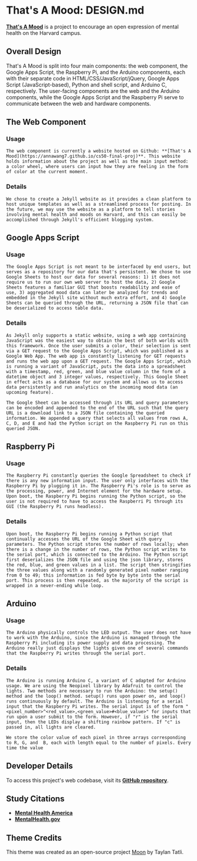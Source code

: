 # That's A Mood: DESIGN.md

**[That's A Mood](https://annawang7.github.io/cs50-final-proj)** is a project to encourage an open expression of mental health on the Harvard campus. 

## Overall Design
  That's A Mood is split into four main components: the web component, the Google Apps Script, the Raspberry Pi, and the Arduino components, each with their separate code in HTML/CSS/JavaScript/jQuery, Google Apps Script (JavaScript-based), Python and shell script, and Arduino C, respectively. The user-facing components are the web and the Arduino components, while the Google Apps Script and the Raspberry Pi serve to communicate between the web and hardware components.

## The Web Component
  ### Usage
    The web component is currently a website hosted on Github: **[That's A Mood](https://annawang7.github.io/cs50-final-proj)**. This website holds information about the project as well as the main input method: a color wheel, where users can input how they are feeling in the form of color at the current moment.

  ### Details
    We chose to create a Jekyll website as it provides a clean platform to host unique templates as well as a streamlined process for posting. In the future, we may use the website as a platform to tell stories involving mental health and moods on Harvard, and this can easily be accomplished through Jekyll's efficient blogging system.

## Google Apps Script
  ### Usage
    The Google Apps Script is not meant to be interfaced by end users, but serves as a repository for our data that's persistent. We chose to use Google Sheets to host our data for several reasons: 1) it does not require us to run our own web server to host the data, 2) Google Sheets features a familiar GUI that boosts readability and ease of use, 3) aggregated mood data can later be analyzed for trends and embedded in the Jekyll site without much extra effort, and 4) Google Sheets can be queried through the URL, returning a JSON file that can be deserialized to access table data.
  
  ### Details
    As Jekyll only supports a static website, using a web app containing JavaScript was the easiest way to obtain the best of both worlds with this framework. Once the user submits a color, their selection is sent via a GET request to the Google Apps Script, which was published as a Google Web App. The web app is constantly listening for GET requests and runs the web app upon a GET request. The Google Apps Script, which is running a variant of JavaScript, puts the data into a spreadsheet with a timestamp, red, green, and blue value column in the form of a datetime object and 3 integer values, respectively. This Google Sheet in effect acts as a database for our system and allows us to access data persistently and run analytics on the incoming mood data (an upcoming feature).

    The Google Sheet can be accessed through its URL and query parameters can be encoded and appended to the end of the URL such that the query URL is a download link to a JSON file containing the queried information. We appended a query that selects all values from rows A, C, D, and E and had the Python script on the Raspberry Pi run on this queried JSON.

## Raspberry Pi
  ### Usage
    The Raspberry Pi constantly queries the Google Spreadsheet to check if there is any new information input. The user only interfaces with the Raspberry Pi by plugging it in. The Raspberry Pi's role is to serve as the processing, power, and Internet element for the hardware setup. Upon boot, the Raspberry Pi begins running the Python script, so the user is not required to have to access the Raspberri Pi through its GUI (the Raspberry Pi runs headless).

  ### Details
 	Upon boot, the Raspberry Pi begins running a Python script that continually accesses the URL of the Google Sheet with query parameters. The Python script stores the number of rows locally; when there is a change in the number of rows, the Python script writes to the serial port, which is connected to the Arduino. The Python script first deserializes the JSON file and using the json library, stores the red, blue, and green values in a list. The script then stringifies the three values along with a randomly generated pixel number ranging from 0 to 49; this information is fed byte by byte into the serial port. This process is then repeated, as the majority of the script is wrapped in a never-ending while loop.

## Arduino
  ### Usage
  	The Arduino physically controls the LED output. The user does not have to work with the Arduino, since the Arduino is managed through the Raspberry Pi including its power supply and data processing. The Arduino really just displays the lights given one of several commands that the Raspberry Pi writes through the serial port.

  ### Details
  	The Arduino is running Arduino C, a variant of C adapted for Arduino usage. We are using the Neopixel library by Adafruit to control the lights. Two methods are necessary to run the Arduino: the setup() method and the loop() method. setup() runs upon power on, and loop() runs continuously by default. The Arduino is listening for a serial input that the Raspberry Pi writes. The serial input is of the form "<pixel_number>^<red_value>,<green_value>#<blue_value>" for inputs that run upon a user submit to the form. However, if "r" is the serial input, then the LEDs display a shifting rainbow pattern. If "c" is passed in, all lights are cleared.

  	We store the color value of each pixel in three arrays corresponding to R, G, and  B, each with length equal to the number of pixels. Every time the value 

## Developer Details
  To access this project's web codebase, visit its **[GitHub repository](https://github.com/annawang7/cs50-final-proj)**.

## Study Citations
  * **[Mental Health America](https://www.mha-em.org/advocacy/12-media/132-mental-health-treatment-and-stigma-statistics.html)** 
  * **[MentalHealth.gov](https://www.mentalhealth.gov/basics/what-is-mental-health)**

## Theme Credits
This theme was created as an open-source project [Moon](https://taylantatli.github.io/Moon) by Taylan Tatli. 